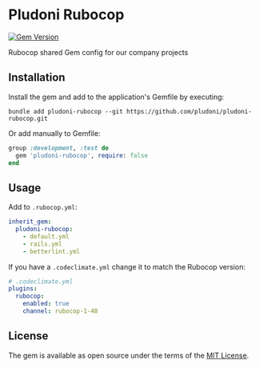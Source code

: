 # Pludoni Rubocop

[![Gem Version](https://badge.fury.io/rb/pludoni-rubocop.svg)](https://badge.fury.io/rb/pludoni-rubocop)

Rubocop shared Gem config for our company projects

## Installation

Install the gem and add to the application's Gemfile by executing:

    bundle add pludoni-rubocop --git https://github.com/pludoni/pludoni-rubocop.git

Or add manually to Gemfile:

```ruby
group :development, :test do
  gem 'pludoni-rubocop', require: false
end
```

## Usage

Add to ``.rubocop.yml``:

```yaml
inherit_gem:
  pludoni-rubocop:
    - default.yml
    - rails.yml
    - betterlint.yml
```

If you have a ``.codeclimate.yml`` change it to match the Rubocop version:

```yaml
# .codeclimate.yml
plugins:
  rubocop:
    enabled: true
    channel: rubocop-1-48
```

## License

The gem is available as open source under the terms of the [MIT License](https://opensource.org/licenses/MIT).
